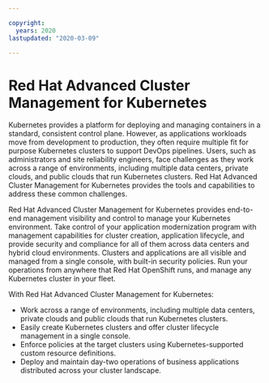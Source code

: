 ```yaml
---

copyright:
  years: 2020
lastupdated: "2020-03-09"

---
```


# Red Hat Advanced Cluster Management for Kubernetes 

Kubernetes provides a platform for deploying and managing containers in a standard, consistent control plane. However, as applications workloads move from development to production, they often require multiple fit for purpose Kubernetes clusters to support DevOps pipelines. Users, such as administrators and site reliability engineers, face challenges as they work across a range of environments, including multiple data centers, private clouds, and public clouds that run Kubernetes clusters. Red Hat Advanced Cluster Management for Kubernetes provides the tools and capabilities to address these common challenges.

Red Hat Advanced Cluster Management for Kubernetes provides end-to-end management visibility and control to manage your Kubernetes environment. Take control of your application modernization program with management capabilities for cluster creation, application lifecycle, and provide security and compliance for all of them across data centers and hybrid cloud environments. Clusters and applications are all visible and managed from a single console, with built-in security policies. Run your operations from anywhere that Red Hat OpenShift runs, and manage any Kubernetes cluster in your fleet.

With Red Hat Advanced Cluster Management for Kubernetes:

  - Work across a range of environments, including multiple data centers, private clouds and public clouds that run Kubernetes clusters.
  - Easily create Kubernetes clusters and offer cluster lifecycle management in a single console.
  - Enforce policies at the target clusters using Kubernetes-supported custom resource definitions.
  - Deploy and maintain day-two operations of business applications distributed across your cluster landscape.
  
